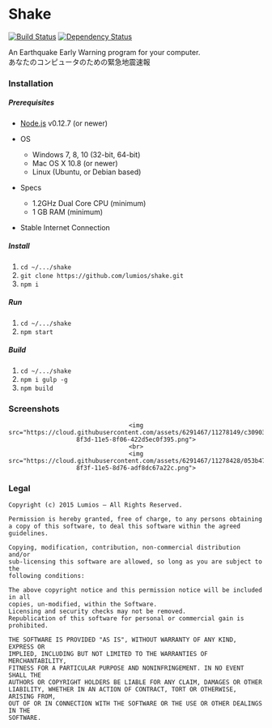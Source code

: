 # Shake
[![Build Status](https://travis-ci.org/lumios/shake.svg?branch=master)](https://travis-ci.org/lumios/shake)
[![Dependency Status](https://david-dm.org/lumios/shake.svg)](https://david-dm.org/lumios/shake)

An Earthquake Early Warning program for your computer.  
あなたのコンピュータのための緊急地震速報

### Installation
##### Prerequisites
- [Node.js](http://nodejs.org/) v0.12.7 (or newer)


- OS
    - Windows 7, 8, 10 (32-bit, 64-bit)
    - Mac OS X 10.8 (or newer)
    - Linux (Ubuntu, or Debian based)


- Specs
    - 1.2GHz Dual Core CPU (minimum)
    - 1 GB RAM (minimum)


- Stable Internet Connection

##### Install
1. `cd ~/.../shake`
2. `git clone https://github.com/lumios/shake.git`
3. `npm i`

##### Run
1. `cd ~/.../shake`
2. `npm start`

##### Build
1. `cd ~/.../shake`
2. `npm i gulp -g`
3. `npm build`

### Screenshots
<div align="center">

    <img src="https://cloud.githubusercontent.com/assets/6291467/11278149/c3090390-8f3d-11e5-8f06-422d5ec0f395.png">
    <br>
    <img src="https://cloud.githubusercontent.com/assets/6291467/11278428/053b470e-8f3f-11e5-8d76-adf8dc67a22c.png">

</div>

### Legal
```text
Copyright (c) 2015 Lumios – All Rights Reserved.

Permission is hereby granted, free of charge, to any persons obtaining
a copy of this software, to deal this software within the agreed guidelines.

Copying, modification, contribution, non-commercial distribution and/or
sub-licensing this software are allowed, so long as you are subject to the
following conditions:

The above copyright notice and this permission notice will be included in all
copies, un-modified, within the Software.
Licensing and security checks may not be removed.
Republication of this software for personal or commercial gain is prohibited.

THE SOFTWARE IS PROVIDED "AS IS", WITHOUT WARRANTY OF ANY KIND, EXPRESS OR
IMPLIED, INCLUDING BUT NOT LIMITED TO THE WARRANTIES OF MERCHANTABILITY,
FITNESS FOR A PARTICULAR PURPOSE AND NONINFRINGEMENT. IN NO EVENT SHALL THE
AUTHORS OR COPYRIGHT HOLDERS BE LIABLE FOR ANY CLAIM, DAMAGES OR OTHER
LIABILITY, WHETHER IN AN ACTION OF CONTRACT, TORT OR OTHERWISE, ARISING FROM,
OUT OF OR IN CONNECTION WITH THE SOFTWARE OR THE USE OR OTHER DEALINGS IN THE
SOFTWARE.
```
